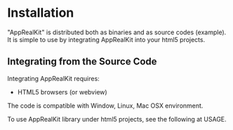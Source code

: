 
Installation
============

"AppRealKit" is distributed both as binaries and as source codes (example).
It is simple to use by integrating AppRealKit into your html5 projects.

Integrating from the Source Code
-----------------------------

Integrating AppRealKit requires:
* HTML5 browsers (or webview)

The code is compatible with Window, Linux, Mac OSX environment.

To use AppRealKit library under html5 projects, see the following at USAGE.